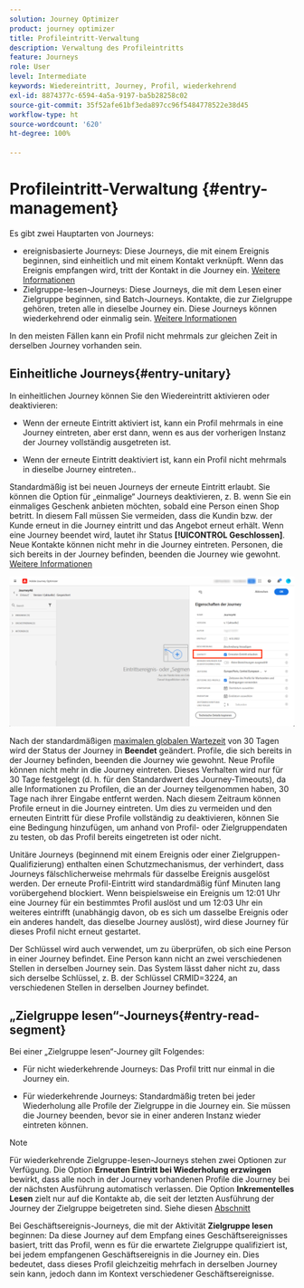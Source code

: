 ```yaml
---
solution: Journey Optimizer
product: journey optimizer
title: Profileintritt-Verwaltung
description: Verwaltung des Profileintritts
feature: Journeys
role: User
level: Intermediate
keywords: Wiedereintritt, Journey, Profil, wiederkehrend
exl-id: 8874377c-6594-4a5a-9197-ba5b28258c02
source-git-commit: 35f52afe61bf3eda897cc96f5484778522e38d45
workflow-type: ht
source-wordcount: '620'
ht-degree: 100%

---
```



# Profileintritt-Verwaltung {#entry-management}

Es gibt zwei Hauptarten von Journeys:

* ereignisbasierte Journeys: Diese Journeys, die mit einem Ereignis beginnen, sind einheitlich und mit einem Kontakt verknüpft. Wenn das Ereignis empfangen wird, tritt der Kontakt in die Journey ein. [Weitere Informationen](#entry-unitary)
* Zielgruppe-lesen-Journeys: Diese Journeys, die mit dem Lesen einer Zielgruppe beginnen, sind Batch-Journeys. Kontakte, die zur Zielgruppe gehören, treten alle in dieselbe Journey ein. Diese Journeys können wiederkehrend oder einmalig sein. [Weitere Informationen](#entry-read-segment)

In den meisten Fällen kann ein Profil nicht mehrmals zur gleichen Zeit in derselben Journey vorhanden sein.

## Einheitliche Journeys{#entry-unitary}

In einheitlichen Journey können Sie den Wiedereintritt aktivieren oder deaktivieren:

* Wenn der erneute Eintritt aktiviert ist, kann ein Profil mehrmals in eine Journey eintreten, aber erst dann, wenn es aus der vorherigen Instanz der Journey vollständig ausgetreten ist.

* Wenn der erneute Eintritt deaktiviert ist, kann ein Profil nicht mehrmals in dieselbe Journey eintreten..

Standardmäßig ist bei neuen Journeys der erneute Eintritt erlaubt. Sie können die Option für „einmalige“ Journeys deaktivieren, z. B. wenn Sie ein einmaliges Geschenk anbieten möchten, sobald eine Person einen Shop betritt. In diesem Fall müssen Sie vermeiden, dass die Kundin bzw. der Kunde erneut in die Journey eintritt und das Angebot erneut erhält. Wenn eine Journey beendet wird, lautet ihr Status **[!UICONTROL Geschlossen]**. Neue Kontakte können nicht mehr in die Journey eintreten. Personen, die sich bereits in der Journey befinden, beenden die Journey wie gewohnt. [Weitere Informationen](journey-gs.md#entrance)

![](assets/journey-re-entrance.png)

Nach der standardmäßigen [maximalen globalen Wartezeit](journey-gs.md#global_timeout) von 30 Tagen wird der Status der Journey in **Beendet** geändert. Profile, die sich bereits in der Journey befinden, beenden die Journey wie gewohnt. Neue Profile können nicht mehr in die Journey eintreten. Dieses Verhalten wird nur für 30 Tage festgelegt (d. h. für den Standardwert des Journey-Timeouts), da alle Informationen zu Profilen, die an der Journey teilgenommen haben, 30 Tage nach ihrer Eingabe entfernt werden. Nach diesem Zeitraum können Profile erneut in die Journey eintreten. Um dies zu vermeiden und den erneuten Eintritt für diese Profile vollständig zu deaktivieren, können Sie eine Bedingung hinzufügen, um anhand von Profil- oder Zielgruppendaten zu testen, ob das Profil bereits eingetreten ist oder nicht.

<!--
Due to the 30-day journey timeout, when journey re-entrance is not allowed, we cannot make sure the re-entrance blocking will work more than 30 days. Indeed, as we remove all information about persons who entered the journey 30 days after they enter, we cannot know the person entered previously, more than 30 days ago. -->

Unitäre Journeys (beginnend mit einem Ereignis oder einer Zielgruppen-Qualifizierung) enthalten einen Schutzmechanismus, der verhindert, dass Journeys fälschlicherweise mehrmals für dasselbe Ereignis ausgelöst werden. Der erneute Profil-Eintritt wird standardmäßig fünf Minuten lang vorübergehend blockiert. Wenn beispielsweise ein Ereignis um 12:01 Uhr eine Journey für ein bestimmtes Profil auslöst und um 12:03 Uhr ein weiteres eintrifft (unabhängig davon, ob es sich um dasselbe Ereignis oder ein anderes handelt, das dieselbe Journey auslöst), wird diese Journey für dieses Profil nicht erneut gestartet.

Der Schlüssel wird auch verwendet, um zu überprüfen, ob sich eine Person in einer Journey befindet. Eine Person kann nicht an zwei verschiedenen Stellen in derselben Journey sein. Das System lässt daher nicht zu, dass sich derselbe Schlüssel, z. B. der Schlüssel CRMID=3224, an verschiedenen Stellen in derselben Journey befindet.

## „Zielgruppe lesen“-Journeys{#entry-read-segment}

Bei einer „Zielgruppe lesen“-Journey gilt Folgendes:

* Für nicht wiederkehrende Journeys: Das Profil tritt nur einmal in die Journey ein.

* Für wiederkehrende Journeys: Standardmäßig treten bei jeder Wiederholung alle Profile der Zielgruppe in die Journey ein. Sie müssen die Journey beenden, bevor sie in einer anderen Instanz wieder eintreten können.

>[!NOTE]
>
>Für wiederkehrende Zielgruppe-lesen-Journeys stehen zwei Optionen zur Verfügung. Die Option **Erneuten Eintritt bei Wiederholung erzwingen** bewirkt, dass alle noch in der Journey vorhandenen Profile die Journey bei der nächsten Ausführung automatisch verlassen. Die Option **Inkrementelles Lesen** zielt nur auf die Kontakte ab, die seit der letzten Ausführung der Journey der Zielgruppe beigetreten sind. Siehe diesen [Abschnitt](../building-journeys/read-audience.md#configuring-segment-trigger-activity)

Bei Geschäftsereignis-Journeys, die mit der Aktivität **Zielgruppe lesen** beginnen: Da diese Journey auf dem Empfang eines Geschäftsereignisses basiert, tritt das Profil, wenn es für die erwartete Zielgruppe qualifiziert ist, bei jedem empfangenen Geschäftsereignis in die Journey ein. Dies bedeutet, dass dieses Profil gleichzeitig mehrfach in derselben Journey sein kann, jedoch dann im Kontext verschiedener Geschäftsereignisse.